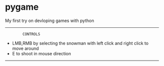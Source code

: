 # pygame
My first try on devloping games with python

-----------------------------------
            CONTROLS

- LMB,RMB by selecting the snowman with left click and right click to move around
- E to shoot in mouse direction

-----------------------------------
